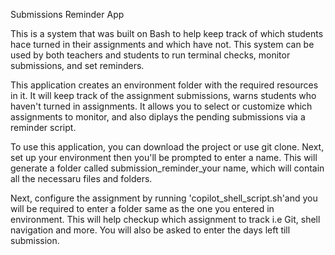 Submissions Reminder App

This is a system that was built on Bash to help keep track of which students hace turned in their assignments and which have not. This system can be used by both teachers and students to run terminal checks, monitor submissions, and set reminders.

This application creates an environment folder with the required resources in it. It will keep track of the assignment submissions, warns students who haven't turned in assignments. It allows you to select or customize which assignments to monitor, and also diplays the pending submissions via a reminder script. 

To use this application, you can download the project or use git clone. Next, set up your environment then you'll be prompted to enter a name. This will generate a folder called submission_reminder_your name, which will contain all the necessaru files and folders.

Next, configure the assignment by running 'copilot_shell_script.sh'and you will be required to enter a folder same as the one you entered in environment. This will help checkup which assignment to track i.e Git, shell navigation and more. You will also be asked to enter the days left till submission.
